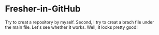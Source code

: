 # Fresher-in-GitHub
Try to creat a repository by myself.
Second, I try to creat a brach file under the main file. Let's see whether it works.
Well, it looks pretty good!
